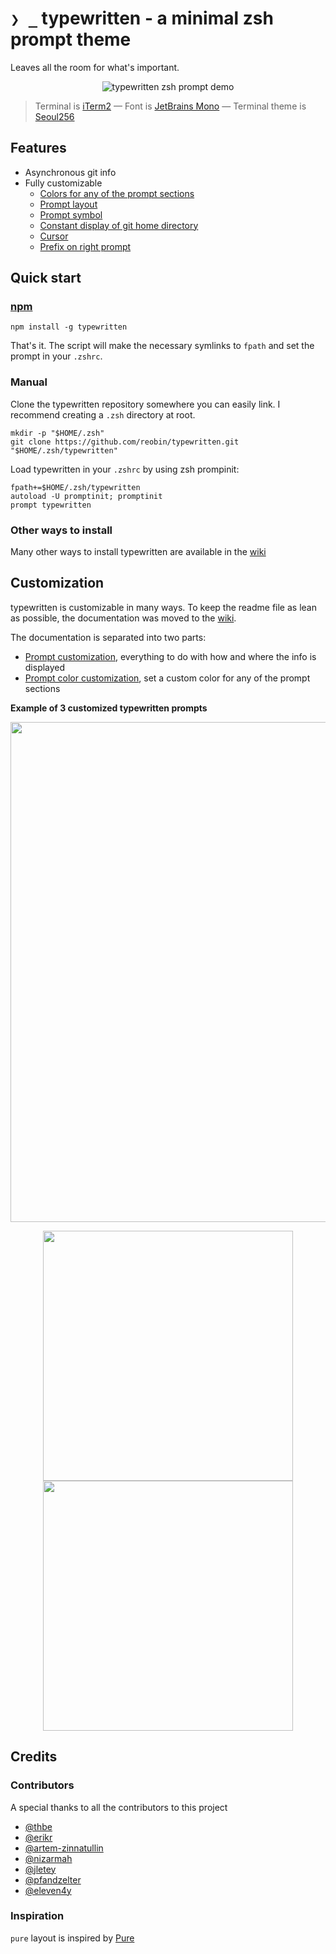 # `❯ _` typewritten - a minimal zsh prompt theme

Leaves all the room for what's important.  

<p align="center">
  <img src="media/typewritten.gif?raw=true" alt="typewritten zsh prompt demo" />
</p>

> Terminal is [iTerm2](https://iterm2.com/) — Font is [JetBrains Mono](https://www.jetbrains.com/lp/mono/) — Terminal theme is [Seoul256](https://github.com/junegunn/seoul256.vim)

## Features

- Asynchronous git info
- Fully customizable
  - [Colors for any of the prompt sections](https://github.com/reobin/typewritten/wiki/Prompt-color-customization)
  - [Prompt layout](https://github.com/reobin/typewritten/wiki/Prompt-customization#typewritten_prompt_layout)
  - [Prompt symbol](https://github.com/reobin/typewritten/wiki/Prompt-customization#typewritten_symbol)
  - [Constant display of git home directory](https://github.com/reobin/typewritten/wiki/Prompt-customization#typewritten_git_relative_path)
  - [Cursor](https://github.com/reobin/typewritten/wiki/Prompt-customization#typewritten_cursor)
  - [Prefix on right prompt](https://github.com/reobin/typewritten/wiki/Prompt-customization#typewritten_right_prompt_prefix)

## Quick start

### [npm](https://npmjs.com/get-npm)

```shell
npm install -g typewritten
```

That's it. The script will make the necessary symlinks to `fpath` and set the prompt in your `.zshrc`.

### Manual

Clone the typewritten repository somewhere you can easily link. I recommend creating a `.zsh` directory at root.

```shell
mkdir -p "$HOME/.zsh"
git clone https://github.com/reobin/typewritten.git "$HOME/.zsh/typewritten"
```

Load typewritten in your `.zshrc` by using zsh prompinit:

```shell
fpath+=$HOME/.zsh/typewritten
autoload -U promptinit; promptinit
prompt typewritten
```

### Other ways to install

Many other ways to install typewritten are available in the [wiki](https://github.com/reobin/typewritten/wiki/Installation)

## Customization

typewritten is customizable in many ways. To keep the readme file as lean as possible, the documentation was moved to the [wiki](https://github.com/reobin/typewritten/wiki).

The documentation is separated into two parts:

- [Prompt customization](https://github.com/reobin/typewritten/wiki/Prompt-customization), everything to do with how and where the info is displayed
- [Prompt color customization](https://github.com/reobin/typewritten/wiki/Prompt-color-customization), set a custom color for any of the prompt sections

**Example of 3 customized typewritten prompts**

<p align="center">
  <img src="media/configuration_examples/bash.png" width="800" />
</p>
<p align="center">
  <img src="media/configuration_examples/pure.png" width="400" />
  <img src="media/configuration_examples/half_pure.png" width="400" />
</p>



## Credits

### Contributors

A special thanks to all the contributors to this project

- [@thbe](https://github.com/thbe)
- [@erikr](https://github.com/erikr)
- [@artem-zinnatullin](https://github.com/artem-zinnatullin)
- [@nizarmah](https://github.com/nizarmah)
- [@jletey](https://github.com/jletey)
- [@pfandzelter](https://github.com/pfandzelter)
- [@eleven4y](https://github.com/eleven4y)

### Inspiration

`pure` layout is inspired by [Pure](https://github.com/sindresorhus/pure)
